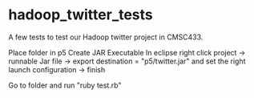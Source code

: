 # hadoop_twitter_tests

A few tests to test our Hadoop twitter project in CMSC433.

Place folder in p5
Create JAR Executable
In eclipse right click project -> runnable Jar file -> export destination = "p5/twitter.jar" and set the right launch configuration -> finish

Go to folder and run "ruby test.rb"
